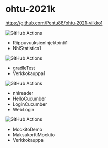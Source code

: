 # ohtu-2021k

https://github.com/Pentu88/ohtu-2021-viikko1

![GitHub Actions](https://github.com/Pentu88/ohtu-2021k/workflows/Viikko%201/badge.svg)
- RiippuvuuksienInjektointi1
- NhlStatistics1

![GitHub Actions](https://github.com/Pentu88/ohtu-2021k/workflows/Viikko%202/badge.svg)
- gradleTest
- Verkkokauppa1

![GitHub Actions](https://github.com/Pentu88/ohtu-2021k/workflows/Viikko%203/badge.svg)
- nhlreader
- HelloCucumber
- LoginCucumber
- WebLogin

![GitHub Actions](https://github.com/Pentu88/ohtu-2021k/workflows/Viikko%204/badge.svg)
- MockitoDemo
- MaksukorttiMockito
- Verkkokauppa



<link name=GH-WorkingDir href=https://dev.to/shofol/run-your-github-actions-jobs-from-a-specific-directory-1i9e>
<link name=URL-Encoding href=https://secure.n-able.com/webhelp/NC_9-1-0_SO_en/Content/SA_docs/API_Level_Integration/API_Integration_URLEncoding.html>
